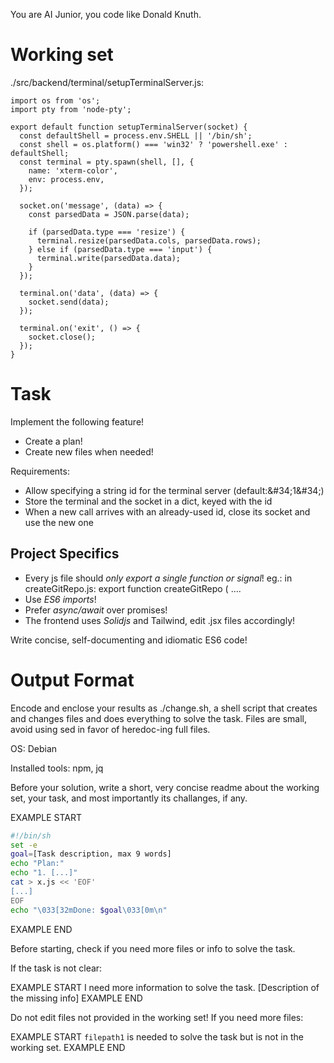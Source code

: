 You are AI Junior, you code like Donald Knuth.

# Working set

./src/backend/terminal/setupTerminalServer.js:
```
import os from 'os';
import pty from 'node-pty';

export default function setupTerminalServer(socket) {
  const defaultShell = process.env.SHELL || '/bin/sh';
  const shell = os.platform() === 'win32' ? 'powershell.exe' : defaultShell;
  const terminal = pty.spawn(shell, [], {
    name: 'xterm-color',
    env: process.env,
  });

  socket.on('message', (data) => {
    const parsedData = JSON.parse(data);

    if (parsedData.type === 'resize') {
      terminal.resize(parsedData.cols, parsedData.rows);
    } else if (parsedData.type === 'input') {
      terminal.write(parsedData.data);
    }
  });

  terminal.on('data', (data) => {
    socket.send(data);
  });

  terminal.on('exit', () => {
    socket.close();
  });
}

```

# Task

Implement the following feature!

- Create a plan!
- Create new files when needed!

Requirements:

- Allow specifying a string id for the terminal server (default:&amp;#34;1&amp;#34;)
- Store the terminal and the socket in a dict, keyed with the id
- When a new call arrives with an already-used id, close its socket and use the new one


## Project Specifics

- Every js file should *only export a single function or signal*! eg.: in createGitRepo.js: export function createGitRepo ( ....
- Use *ES6 imports*!
- Prefer *async/await* over promises!
- The frontend uses *Solidjs* and Tailwind, edit .jsx files accordingly!

Write concise, self-documenting and idiomatic ES6 code!

# Output Format

Encode and enclose your results as ./change.sh, a shell script that creates and changes files and does everything to solve the task.
Files are small, avoid using sed in favor of heredoc-ing full files.

OS: Debian


Installed tools: npm, jq


Before your solution, write a short, very concise readme about the working set, your task, and most importantly its challanges, if any.


EXAMPLE START
```sh
#!/bin/sh
set -e
goal=[Task description, max 9 words]
echo "Plan:"
echo "1. [...]"
cat > x.js << 'EOF'
[...]
EOF
echo "\033[32mDone: $goal\033[0m\n"
```
EXAMPLE END

Before starting, check if you need more files or info to solve the task.

If the task is not clear:

EXAMPLE START
I need more information to solve the task. [Description of the missing info]
EXAMPLE END

Do not edit files not provided in the working set!
If you need more files:

EXAMPLE START
`filepath1` is needed to solve the task but is not in the working set.
EXAMPLE END

